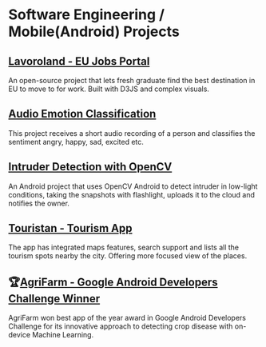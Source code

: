 # Software Engineering / Mobile(Android) Projects


## [Lavoroland - EU Jobs Portal](https://github.com/mirwisek/lavoroland)
An open-source project that lets fresh graduate find the best destination in EU to move to for work. Built with D3JS and complex visuals.

## [Audio Emotion Classification](https://github.com/mirwisek/emotion-android)
This project receives a short audio recording of a person and classifies the sentiment angry, happy, sad, excited etc.

## [Intruder Detection with OpenCV](https://github.com/mirwisek/intruder-detector)
An Android project that uses OpenCV Android to detect intruder in low-light conditions, taking the snapshots with flashlight, uploads it to the cloud and notifies the owner.

## [Touristan - Tourism App](https://github.com/mirwisek/touristan) 
The app has integrated maps features, search support and lists all the tourism spots nearby the city. Offering more focused view of the places.

## 🏆[AgriFarm - Google Android Developers Challenge Winner](https://github.com/mirwisek/AgriFarm) 
AgriFarm won best app of the year award in Google Android Developers Challenge for its innovative approach to detecting crop disease with on-device Machine Learning.
